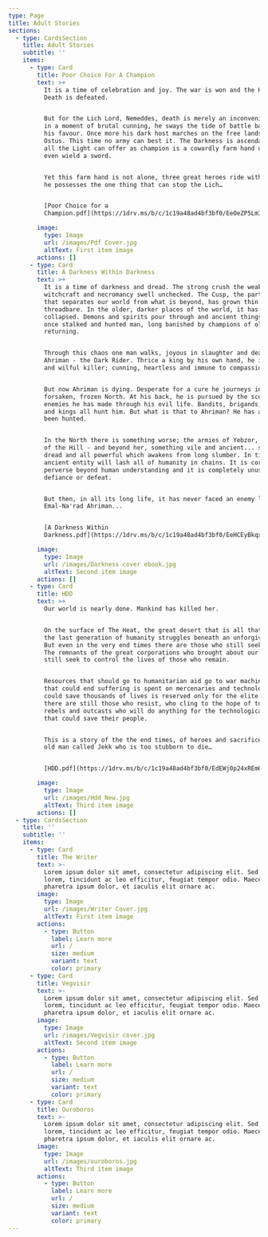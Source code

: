 ```yaml
---
type: Page
title: Adult Stories
sections:
  - type: CardsSection
    title: Adult Stories
    subtitle: ''
    items:
      - type: Card
        title: Poor Choice For A Champion
        text: >+
          It is a time of celebration and joy. The war is won and the King of
          Death is defeated.


          But for the Lich Lord, Nemeddes, death is merely an inconvenience and
          in a moment of brutal cunning, he sways the tide of battle back into
          his favour. Once more his dark host marches on the free lands of
          Ostus. This time no army can best it. The Darkness is ascendant and
          all the Light can offer as champion is a cowardly farm hand unable to
          even wield a sword.


          Yet this farm hand is not alone, three great heroes ride with him and
          he possesses the one thing that can stop the Lich…


          [Poor Choice for a
          Champion.pdf](https://1drv.ms/b/c/1c19a48ad4bf3bf0/EeOeZP5LmIlOvaFMVN5nJRgB2add_6S-kqecxJoZnEpeOw?e=cBfcr1)

        image:
          type: Image
          url: /images/Pdf Cover.jpg
          altText: First item image
        actions: []
      - type: Card
        title: A Darkness Within Darkness
        text: >+
          It is a time of darkness and dread. The strong crush the weak and
          witchcraft and necromancy swell unchecked. The Cusp, the partition
          that separates our world from what is beyond, has grown thin and
          threadbare. In the older, darker places of the world, it has already
          collapsed. Demons and spirits pour through and ancient things that
          once stalked and hunted man, long banished by champions of old, are
          returning.


          Through this chaos one man walks, joyous in slaughter and death:
          Ahriman - the Dark Rider. Thrice a king by his own hand, he is a cruel
          and wilful killer; cunning, heartless and immune to compassion.


          But now Ahriman is dying. Desperate for a cure he journeys into the
          forsaken, frozen North. At his back, he is pursued by the scores of
          enemies he has made through his evil life. Bandits, brigands, knights
          and kings all hunt him. But what is that to Ahriman? He has always
          been hunted.


          In the North there is something worse; the armies of Yebzor, the Witch
          of the Hill - and beyond her, something vile and ancient... something
          dread and all powerful which awakens from long slumber. In time this
          ancient entity will lash all of humanity in chains. It is corrupt and
          perverse beyond human understanding and it is completely unused to
          defiance or defeat.


          But then, in all its long life, it has never faced an enemy like
          Emal-Na'rad Ahriman...


          [A Darkness Within
          Darkness.pdf](https://1drv.ms/b/c/1c19a48ad4bf3bf0/EeHCEyBkqx1Girpk35u_5VYB6JvmhAHx4A5PV-SJ9q2-9A?e=dvIS1N)

        image:
          type: Image
          url: /images/Darkness cover ebook.jpg
          altText: Second item image
        actions: []
      - type: Card
        title: HDD
        text: >+
          Our world is nearly done. Mankind has killed her.


          On the surface of The Heat, the great desert that is all that is left,
          the last generation of humanity struggles beneath an unforgiving sun.
          But even in the very end times there are those who still seek power.
          The remnants of the great corporations who brought about our downfall
          still seek to control the lives of those who remain.


          Resources that should go to humanitarian aid go to war machines, money
          that could end suffering is spent on mercenaries and technology that
          could save thousands of lives is reserved only for the elite. But
          there are still those who resist, who cling to the hope of tomorrow -
          rebels and outcasts who will do anything for the technological secrets
          that could save their people.


          This is a story of the the end times, of heroes and sacrifice and an
          old man called Jekk who is too stubborn to die…


          [HDD.pdf](https://1drv.ms/b/c/1c19a48ad4bf3bf0/EdEWj0p24xREmQFUNP9iRZIBp5y5HP2dprBTLmcQcTSZ8Q?e=O2Is2K)

        image:
          type: Image
          url: /images/Hdd New.jpg
          altText: Third item image
        actions: []
  - type: CardsSection
    title: ''
    subtitle: ''
    items:
      - type: Card
        title: The Writer
        text: >-
          Lorem ipsum dolor sit amet, consectetur adipiscing elit. Sed ante
          lorem, tincidunt ac leo efficitur, feugiat tempor odio. Maecenas
          pharetra ipsum dolor, et iaculis elit ornare ac.
        image:
          type: Image
          url: /images/Writer Cover.jpg
          altText: First item image
        actions:
          - type: Button
            label: Learn more
            url: /
            size: medium
            variant: text
            color: primary
      - type: Card
        title: Vegvisir
        text: >-
          Lorem ipsum dolor sit amet, consectetur adipiscing elit. Sed ante
          lorem, tincidunt ac leo efficitur, feugiat tempor odio. Maecenas
          pharetra ipsum dolor, et iaculis elit ornare ac.
        image:
          type: Image
          url: /images/Vegvisir cover.jpg
          altText: Second item image
        actions:
          - type: Button
            label: Learn more
            url: /
            size: medium
            variant: text
            color: primary
      - type: Card
        title: Ouroboros
        text: >-
          Lorem ipsum dolor sit amet, consectetur adipiscing elit. Sed ante
          lorem, tincidunt ac leo efficitur, feugiat tempor odio. Maecenas
          pharetra ipsum dolor, et iaculis elit ornare ac.
        image:
          type: Image
          url: /images/ouroboros.jpg
          altText: Third item image
        actions:
          - type: Button
            label: Learn more
            url: /
            size: medium
            variant: text
            color: primary
---
```


